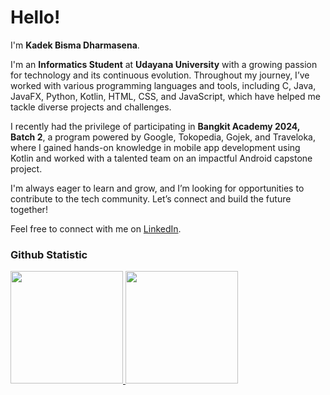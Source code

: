 # Hello! 

I'm **Kadek Bisma Dharmasena**.

I'm an **Informatics Student** at **Udayana University** with a growing passion for technology and its continuous evolution. Throughout my journey, I’ve worked with various programming languages and tools, including C, Java, JavaFX, Python, Kotlin, HTML, CSS, and JavaScript, which have helped me tackle diverse projects and challenges.

I recently had the privilege of participating in **Bangkit Academy 2024, Batch 2**, a program powered by Google, Tokopedia, Gojek, and Traveloka, where I gained hands-on knowledge in mobile app development using Kotlin and worked with a talented team on an impactful Android capstone project.

I'm always eager to learn and grow, and I’m looking for opportunities to contribute to the tech community. Let’s connect and build the future together!

Feel free to connect with me on [LinkedIn](https://www.linkedin.com/in/kadek-bisma-dharmasena/).

### Github Statistic
<p align="left">
<a href="https://github.com/penuliscode">
  <img height="180em" src="https://github-readme-stats-eight-theta.vercel.app/api?username=penuliscode&show_icons=true&theme=algolia&include_all_commits=true&count_private=true"/>
  <img height="180em" src="https://github-readme-stats-eight-theta.vercel.app/api/top-langs/?username=penuliscode&layout=compact&layout=compact&theme=algolia"/>
</a>
</p>
